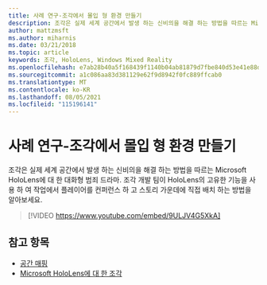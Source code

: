 ```yaml
---
title: 사례 연구-조각에서 몰입 형 환경 만들기
description: 조각은 실제 세계 공간에서 발생 하는 신비의을 해결 하는 방법을 따르는 Microsoft HoloLens에 대 한 대화형 범죄 드라마.
author: mattzmsft
ms.author: miharnis
ms.date: 03/21/2018
ms.topic: article
keywords: 조각, HoloLens, Windows Mixed Reality
ms.openlocfilehash: e7ab28b40a5f168439f1140b04ab81879d7fbe840d53e41e88db8c243d95d477
ms.sourcegitcommit: a1c086aa83d381129e62f9d8942f0fc889ffcab0
ms.translationtype: MT
ms.contentlocale: ko-KR
ms.lasthandoff: 08/05/2021
ms.locfileid: "115196141"
---
```

# <a name="case-study---creating-an-immersive-experience-in-fragments"></a>사례 연구-조각에서 몰입 형 환경 만들기

조각은 실제 세계 공간에서 발생 하는 신비의을 해결 하는 방법을 따르는 Microsoft HoloLens에 대 한 대화형 범죄 드라마. 조각 개발 팀이 HoloLens의 고유한 기능을 사용 하 여 작업에서 플레이어를 컨퍼런스 하 고 스토리 가운데에 직접 배치 하는 방법을 알아보세요.

>[!VIDEO https://www.youtube.com/embed/9ULJV4G5XkA]

## <a name="see-also"></a>참고 항목

* [공간 매핑](../design/spatial-mapping.md)
* [Microsoft HoloLens에 대 한 조각](https://www.microsoft.com/p/fragments/9nblggh5ggm8)
